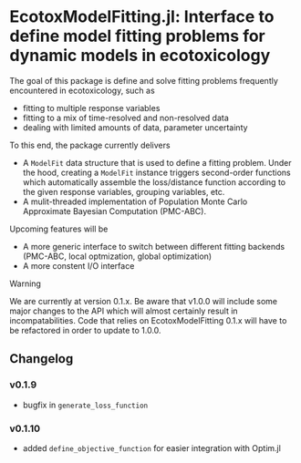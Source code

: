 # EcotoxModelFitting.jl: Interface to define model fitting problems for dynamic models in ecotoxicology 

The goal of this package is define and solve fitting problems frequently encountered in ecotoxicology, such as

- fitting to multiple response variables
- fitting to a mix of time-resolved and non-resolved data
- dealing with limited amounts of data, parameter uncertainty

To this end, the package currently delivers 

- A `ModelFit` data structure that is used to define a fitting problem. Under the hood, creating a `ModelFit` instance triggers second-order functions which automatically assemble the loss/distance function according to the given response variables, grouping variables, etc. 
- A mulit-threaded implementation of Population Monte Carlo Approximate Bayesian Computation (PMC-ABC).

Upcoming features will be 

- A more generic interface to switch between different fitting backends (PMC-ABC, local optmization, global optimization)
- A more constent I/O interface

>[!WARNING]
>We are currently at version 0.1.x.
>Be aware that v1.0.0 will include some major changes to the API which will almost certainly result in incompatabilities.
>Code that relies on EcotoxModelFitting 0.1.x will have to be refactored in order to update to 1.0.0.

## Changelog

### v0.1.9

- bugfix in `generate_loss_function`

### v0.1.10

- added `define_objective_function` for easier integration with Optim.jl
